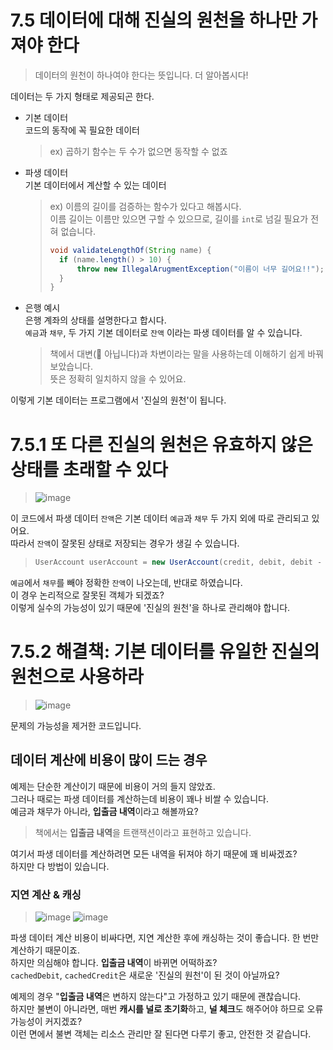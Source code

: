 # 7.5 데이터에 대해 진실의 원천을 하나만 가져야 한다

> 데이터의 원천이 하나여야 한다는 뜻입니다. 더 알아봅시다!

데이터는 두 가지 형태로 제공되곤 한다.

- 기본 데이터  
   코드의 동작에 꼭 필요한 데이터
  > ex) 곱하기 함수는 두 수가 없으면 동작할 수 없죠
- 파생 데이터  
  기본 데이터에서 계산할 수 있는 데이터

  > ex) 이름의 길이를 검증하는 함수가 있다고 해봅시다.  
  > 이름 길이는 이름만 있으면 구할 수 있으므로, 길이를 `int`로 넘길 필요가 전혀 없습니다.
  >
  > ```java
  > void validateLengthOf(String name) {
  >   if (name.length() > 10) {
  >       throw new IllegalArugmentException("이름이 너무 길어요!!");
  >   }
  > }
  > ```

- 은행 예시  
   은행 계좌의 상태를 설명한다고 합시다.  
   `예금`과 `채무`, 두 가지 기본 데이터로 `잔액` 이라는 파생 데이터를 알 수 있습니다.
  > 책에서 대변(💩 아닙니다)과 차변이라는 말을 사용하는데 이해하기 쉽게 바꿔보았습니다.  
  >  뜻은 정확히 일치하지 않을 수 있어요.

이렇게 기본 데이터는 프로그램에서 '진실의 원천'이 됩니다.

# 7.5.1 또 다른 진실의 원천은 유효하지 않은 상태를 초래할 수 있다

> ![image](https://user-images.githubusercontent.com/39221443/226126308-7b95ccd7-a1fa-416b-9599-65070f8f1cd7.png)

이 코드에서 파생 데이터 `잔액`은 기본 데이터 `예금`과 `채무` 두 가지 외에 따로 관리되고 있어요.  
따라서 `잔액`이 잘못된 상태로 저장되는 경우가 생길 수 있습니다.

> ```java
> UserAccount userAccount = new UserAccount(credit, debit, debit - credit);
> ```

`예금`에서 `채무`를 빼야 정확한 `잔액`이 나오는데, 반대로 하였습니다.  
이 경우 논리적으로 잘못된 객체가 되겠죠?  
이렇게 실수의 가능성이 있기 때문에 '진실의 원천'을 하나로 관리해야 합니다.

# 7.5.2 해결책: 기본 데이터를 유일한 진실의 원천으로 사용하라
> ![image](https://user-images.githubusercontent.com/39221443/226127123-92cee431-a362-44e1-a326-967443606759.png)

문제의 가능성을 제거한 코드입니다.

## 데이터 계산에 비용이 많이 드는 경우
예제는 단순한 계산이기 때문에 비용이 거의 들지 않았죠.  
그러나 때로는 파생 데이터를 계산하는데 비용이 꽤나 비쌀 수 있습니다.  
예금과 채무가 아니라, **입출금 내역**이라고 해볼까요?  
> 책에서는 **입출금 내역**을 트랜잭션이라고 표현하고 있습니다.

여기서 파생 데이터를 계산하려면 모든 내역을 뒤져야 하기 때문에 꽤 비싸겠죠?  
하지만 다 방법이 있습니다.

### 지연 계산 & 캐싱
>![image](https://user-images.githubusercontent.com/39221443/226128735-d1fde6ac-45b4-40e7-a9da-eb8affe7ff48.png)
>![image](https://user-images.githubusercontent.com/39221443/226128812-d486e313-956f-4f19-bcb2-8d75131420ac.png)

파생 데이터 계산 비용이 비싸다면, 지연 계산한 후에 캐싱하는 것이 좋습니다. 한 번만 계산하기 때문이죠.  
하지만 의심해야 합니다. **입출금 내역**이 바뀌면 어떡하죠?  
`cachedDebit`, `cachedCredit`은 새로운 '진실의 원천'이 된 것이 아닐까요?  

예제의 경우 "**입출금 내역**은 변하지 않는다"고 가정하고 있기 때문에 괜찮습니다.  
하지만 불변이 아니라면, 매번 **캐시를 널로 초기화**하고, **널 체크**도 해주어야 하므로 오류 가능성이 커지겠죠?  
이런 면에서 불변 객체는 리소스 관리만 잘 된다면 다루기 좋고, 안전한 것 같습니다.